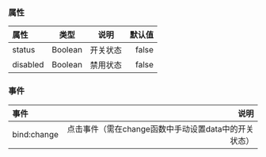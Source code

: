 ### 属性
属性 | 类型 | 说明 | 默认值
:- | :-: | :-: | -: 
status | Boolean | 开关状态 | false
disabled | Boolean  | 禁用状态 | false

### 事件
事件 | 说明
:- | -:
bind:change | 点击事件（需在change函数中手动设置data中的开关状态）



